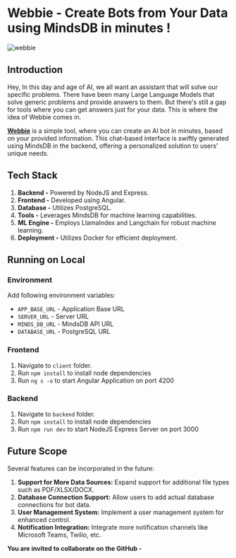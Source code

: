 # Webbie - Create Bots from Your Data using MindsDB in minutes !

![webbie](https://webbie.amitwani.dev/api/file/download/webbie.png)

## Introduction

Hey, In this day and age of AI, we all want an assistant that will solve our specific problems. There have been many Large Language Models that solve generic problems and provide answers to them. But there's still a gap for tools where you can get answers just for your data. This is where the idea of Webbie comes in.

[**Webbie**](https://webbie.amitwani.dev) is a simple tool, where you can create an AI bot in minutes, based on your provided information. This chat-based interface is swiftly generated using MindsDB in the backend, offering a personalized solution to users' unique needs.

## Tech Stack

1. **Backend -** Powered by NodeJS and Express.    
2. **Frontend -** Developed using Angular.
3. **Database -** Utilizes PostgreSQL.
4. **Tools -** Leverages MindsDB for machine learning capabilities.
5. **ML Engine -** Employs LlamaIndex and Langchain for robust machine learning.
6. **Deployment -** Utilizes Docker for efficient deployment.

## Running on Local

### Environment

Add following environment variables:

- `APP_BASE_URL` - Application Base URL
- `SERVER_URL` - Server URL
- `MINDS_DB_URL` - MindsDB API URL 
- `DATABASE_URL` - PostgreSQL URL

### Frontend
1. Navigate to `client` folder.
2. Run `npm install` to install node dependencies
3. Run `ng s -o` to start Angular Application on port 4200

### Backend
1. Navigate to `backend` folder.
2. Run `npm install` to install node dependencies
3. Run `npm run dev` to start NodeJS Express Server on port 3000

## Future Scope

Several features can be incorporated in the future:

1. **Support for More Data Sources:** Expand support for additional file types such as PDF/XLSX/DOCX.
2. **Database Connection Support:** Allow users to add actual database connections for bot data.
3. **User Management System:** Implement a user management system for enhanced control.
4. **Notification Integration:** Integrate more notification channels like Microsoft Teams, Twilio, etc.
    

**You are invited to collaborate on the GitHub -**
